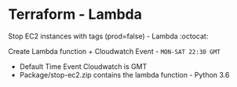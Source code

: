 # Terraform - Lambda 

Stop EC2 instances with tags (prod=false) - Lambda :octocat:


Create Lambda function + Cloudwatch Event - `MON-SAT 22:30 GMT`

- Default Time Event Cloudwatch is GMT
- Package/stop-ec2.zip contains the lambda function - Python 3.6


